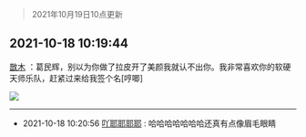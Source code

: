 > 2021年10月19日10点更新
<link rel="stylesheet" href="https://cdn.jsdelivr.net/gh/taotie6/sampleJSON@main/css/photo_show.css">
<meta name="referrer" content="no-referrer" />


 ## 2021-10-18 10:19:44 

 [㪚木](https://www.coolapk.com/feed/30765927?shareKey=M2JlMGI4ODU5N2U2NjE2Y2RiNDE~) ：葛民辉，别以为你做了拉皮开了美颜我就认不出你。我非常喜欢你的软硬天师乐队，赶紧过来给我签个名[哼唧] 

<div class="album">
<img class="img-item" src="https://image.coolapk.com/feed/2021/1018/10/1081091_640446e1_3584_0372@641x584.jpeg" />
</div>

 ------- 

- 2021-10-18 10:20:56 [吖耶耶耶耶](uid=1523259) : 哈哈哈哈哈哈哈还真有点像眉毛眼睛 


